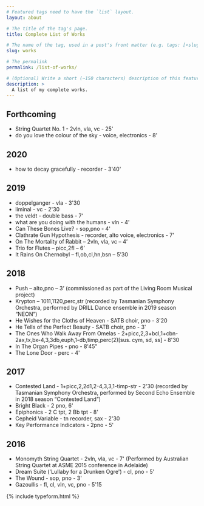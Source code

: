 ```yaml
---
# Featured tags need to have the `list` layout.
layout: about

# The title of the tag's page.
title: Complete List of Works

# The name of the tag, used in a post's front matter (e.g. tags: [<slug>]).
slug: works

# The permalink
permalink: /list-of-works/

# (Optional) Write a short (~150 characters) description of this featured tag.
description: >
  A list of my complete works.
---
```

## Forthcoming
* String Quartet No. 1 - 2vln, vla, vc - 25'
* do you love the colour of the sky - voice, electronics - 8'

## 2020
* how to decay gracefully - recorder - 3'40'
## 2019
* doppelganger - vla - 3'30
* liminal - vc - 2'30
* the veldt - double bass - 7'
* what are you doing with the humans - vln - 4'
* Can These Bones Live? - sop,pno - 4'
* Clathrate Gun Hypothesis - recorder, alto voice, electronics - 7'
* On The Mortality of Rabbit – 2vln, vla, vc – 4’
* Trio for Flutes – picc,2fl – 6’
* It Rains On Chernobyl – fl,ob,cl,hn,bsn – 5’30

## 2018
* Push – alto,pno – 3’ (commissioned as part of the Living Room Musical project)
* Krypton – 1011,1120,perc,str (recorded by Tasmanian Symphony Orchestra, performed by DRILL Dance ensemble in 2019 season “NEON”)
* He Wishes for the Cloths of Heaven - SATB choir, pno - 3'20
* He Tells of the Perfect Beauty - SATB choir, pno - 3'
* The Ones Who Walk Away From Omelas - 2+picc,2,3+bcl,1+cbn-2ax,tx,bx-4,3,3db,euph,1-db,timp,perc(2)[sus. cym, sd, ss] - 8'30
* In The Organ Pipes - pno - 8'45"
* The Lone Door - perc - 4'

## 2017
* Contested Land - 1+picc,2,2d1,2-4,3,3,1-timp-str - 2'30 (recorded by Tasmanian Symphony Orchestra, performed by Second Echo Ensemble in 2018 season “Contested Land”)
* Bright Black - 2 pno, 6'
* Epiphonics - 2 C tpt, 2 Bb tpt - 8'
* Cepheid Variable - tn recorder, sax - 2'30
* Key Performance Indicators - 2pno - 5'

## 2016
* Monomyth String Quartet - 2vln, vla, vc - 7' (Performed by Australian String Quartet at ASME 2015 conference in Adelaide)
* Dream Suite ('Lullaby for a Drunken Ogre') - cl, pno - 5'
* The Wound - sop, pno - 3'
* Gazoullis - fl, cl, vln, vc, pno - 5'15


{% include typeform.html %}